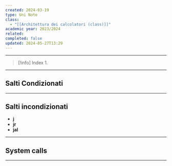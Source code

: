 ```yaml
---
created: 2024-03-19
type: Uni Note
class:
  - "[[Architettura dei calcolatori (class)]]"
academic year: 2023/2024
related: 
completed: false
updated: 2024-05-27T13:29
---
```

---

>[!info] Index
>1. 

---
## Salti Condizionati


---
## Salti incondizionati

- **j**
- **jr**
- **jal**

---
## System calls


---
